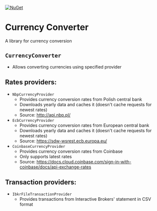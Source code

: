 [![NuGet](https://img.shields.io/nuget/v/Jakubqwe.CurrencyConverter)](https://www.nuget.org/packages/Jakubqwe.CurrencyConverter/1.1.0)
# Currency Converter

A library for currency conversion

## `CurrencyConverter`

- Allows converting currencies using specified provider

## Rates providers:

- `NbpCurrencyProvider`
  - Provides currency conversion rates from Polish central bank
  - Downloads yearly data and caches it (doesn't cache requests for newest rates)
  - Source: http://api.nbp.pl/
- `EcbCurrencyProvider`
  - Provides currency conversion rates from European central bank
  - Downloads yearly data and caches it (doesn't cache requests for newest rates)
  - Source: https://sdw-wsrest.ecb.europa.eu/
- `CoinbaseCurrencyProvider`
  - Provides currency conversion rates from Coinbase
  - Only supports latest rates
  - Source: https://docs.cloud.coinbase.com/sign-in-with-coinbase/docs/api-exchange-rates
## Transaction providers:

- `IbkrFileTransactionProvider`
  - Provides transactions from Interactive Brokers' statement in CSV format
